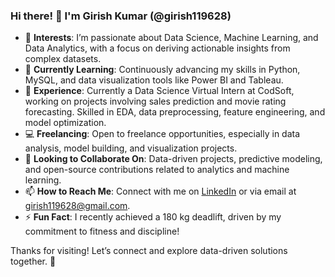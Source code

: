 ### Hi there! 👋 I'm Girish Kumar (@girish119628)

- 👀 **Interests**: I’m passionate about Data Science, Machine Learning, and Data Analytics, with a focus on deriving actionable insights from complex datasets.
- 🌱 **Currently Learning**: Continuously advancing my skills in Python, MySQL, and data visualization tools like Power BI and Tableau.
- 💼 **Experience**: Currently a Data Science Virtual Intern at CodSoft, working on projects involving sales prediction and movie rating forecasting. Skilled in EDA, data preprocessing, feature engineering, and model optimization.
- 💻 **Freelancing**: Open to freelance opportunities, especially in data analysis, model building, and visualization projects.
- 💞️ **Looking to Collaborate On**: Data-driven projects, predictive modeling, and open-source contributions related to analytics and machine learning.
- 📫 **How to Reach Me**: Connect with me on [LinkedIn](https://www.linkedin.com/in/gkb6201/) or via email at girish119628@gmail.com.
- ⚡ **Fun Fact**: I recently achieved a 180 kg deadlift, driven by my commitment to fitness and discipline!

Thanks for visiting! Let’s connect and explore data-driven solutions together. 🚀
